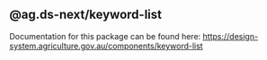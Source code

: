 ## @ag.ds-next/keyword-list

Documentation for this package can be found here: https://design-system.agriculture.gov.au/components/keyword-list
